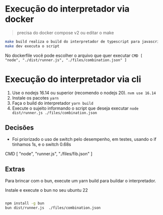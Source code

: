 # Execução do interpretador via docker

> precisa do docker compose v2 ou editar o make

```bash
make build realiza o build do interpretador de typescript para javascript
make dev executa o script
```

No dockerfile você pode escolher o arquivo que quer executar `CMD [ "node", "./dist/runner.js", "./files/combination.json" ]`


# Execução do interpretador via cli

1. Use o nodejs 16.14 ou superior (recomendo o nodejs 20). `nvm use 16.14`
2. Instale os pacotes `yarn`
3. Faça o build do interpretador `yarn build`
4. Execute o sujeito informando o script que deseja executar `node dist/runner.js ./files/combination.json`


## Decisões
- Foi priorizado o uso de switch pelo desempenho, em testes, usando o if tinhamos 1s, e o switch 0.68s

CMD [ "node", "runner.js", "./files/fib.json" ]


## Extras

Para brincar com o bun, execute um yarn build para buildar o interpretador.

Instale e execute o bun no seu ubuntu 22

```bash

npm install -g bun
bun dist/runner.js  ./files/combination.json
```
